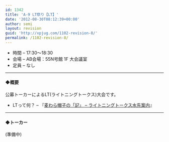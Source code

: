 ```yaml
---
id: 1342
title: 'A-9 LT祭り【LT】'
date: '2012-08-30T08:12:39+00:00'
author: semi
layout: revision
guid: 'http://xpjug.com/1102-revision-8/'
permalink: /1102-revision-8/
---
```


- 時間 – 17:30〜18:30
- 会場 – AB会場：55N号館 1F 大会議室
- 定員 – なし

---

#### ◆概要

公募トーカーによるLT(ライトニングトークス)大会です。

- LTって何？ – 『[麦わら帽子の「記」 – ライトニングトークス水先案内](http://mugiwara.jp/ki2/wifky.pl?p=LTGuide)』

---

#### ◆トーカー

(準備中)